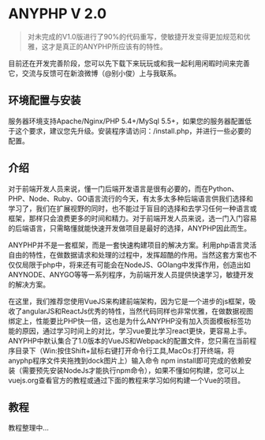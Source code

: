 # ANYPHP V 2.0
> 对未完成的V1.0版进行了90%的代码重写，使敏捷开发变得更加规范和优雅，这才是真正的ANYPHP所应该有的特性。

目前还在开发完善阶段，您可以先下载下来玩玩或和我一起利用闲暇时间来完善它，交流与反馈可在新浪微博（@别小俊）上与我联系。

## 环境配置与安装    

服务器环境支持Apache/Nginx/PHP 5.4+/MySql 5.5+，如果您的服务器配置低于这个要求，建议您先升级。安装程序请访问：/install.php，并进行一些必要的配置。

## 介绍    

对于前端开发人员来说，懂一门后端开发语言是很有必要的，而在Python、PHP、Node、Ruby、GO语言流行的今天，有太多太多种后端语言供我们选择和学习了，我们在扩展视野的同时，也不能过于盲目的选择和去学习任何一种语言或框架，那样只会浪费更多的时间和精力。对于前端开发人员来说，选一门入门容易的后端语言，只需略懂就能快速开发做项目是最好的选择，ANYPHP因此而生。   

ANYPHP并不是一套框架，而是一套快速构建项目的解决方案。利用php语言灵活自由的特性，在做数据请求和处理的过程中，发挥超酷的作用。当然这套方案也不仅仅局限于php中，将来还有可能会在NodeJS、GOlang中发挥作用，创造出如ANYNODE、ANYGO等等一系列程序，为前端开发人员提供快速学习，敏捷开发的解决方案。

在这里，我们推荐您使用VueJS来构建前端架构，因为它是一个进步的js框架，吸收了angularJS和ReactJs优秀的特性，当然代码同样也非常优雅，在做数据视图绑定上，性能要比PHP快一倍，这也是为什么ANYPHP没有加入页面模板标签功能的原因，通过学习时间上的对比，学习vue要比学习react更快，更容易上手。ANYPHP中默认集合了1.0版本的VueJS和Webpack的配置文件，您只需在当前程序目录下（Win:按住Shift+鼠标右键打开命令行工具,MacOs:打开终端，将anyphp程序文件夹拖拽到dock图片上）输入命令 npm install即可完成的依赖安装（需要预先安装NodeJs才能执行npm命令），如果不懂如何构建，您可以上vuejs.org查看官方的教程或通过下面的教程来学习如何构建一个Vue的项目。

## 教程

教程整理中...